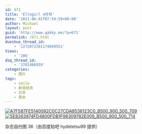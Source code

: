 ```yaml
---
id: 671
title: 'Ellegirl 4月号'
date: '2011-06-01T07:59:59+08:00'
author: Michael
layout: post
guid: 'http://www.gakky.me/?p=671'
permalink: /671.html
duoshuo_thread_id:
    - '1272072281174049551'
Views:
    - '206'
dsq_thread_id:
    - '3781466919'
categories:
    - 图片
tags:
    - smile
    - 新垣结衣
    - 日本
    - 美女
---
```


[![A7F587FE5140092C0C27CDA8536123C0_B500_900_500_709](http://www.yui-aragaki.org/wp-content/uploads/img/A7F587FE5140092C0C27CDA8536123C0_B500_900_500_709.jpeg)](http://www.yui-aragaki.org/wp-content/uploads/img/A7F587FE5140092C0C27CDA8536123C0_B1280_1280_1280_1815.jpeg) [![5E8263974FD4800FDB1F96309782E009_B500_900_500_714](http://www.yui-aragaki.org/wp-content/uploads/img/5E8263974FD4800FDB1F96309782E009_B500_900_500_714.jpeg)](http://www.yui-aragaki.org/wp-content/uploads/img/5E8263974FD4800FDB1F96309782E009_B1280_1280_1280_1829.jpeg)

杂志自扫图 36（由百度贴吧 hydetetsu99 提供）